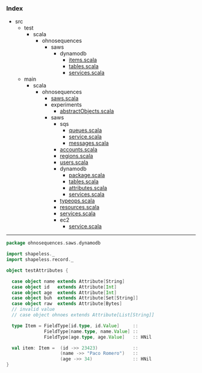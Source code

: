 ### Index

+ src
  + test
    + scala
      + ohnosequences
        + saws
          + dynamodb
            + [items.scala](items.md)
            + [tables.scala](tables.md)
            + [services.scala](services.md)
  + main
    + scala
      + ohnosequences
        + [saws.scala](../../../../../main/scala/ohnosequences/saws.md)
        + experiments
          + [abstractObjects.scala](../../../../../main/scala/ohnosequences/experiments/abstractObjects.md)
        + saws
          + sqs
            + [queues.scala](../../../../../main/scala/ohnosequences/saws/sqs/queues.md)
            + [service.scala](../../../../../main/scala/ohnosequences/saws/sqs/service.md)
            + [messages.scala](../../../../../main/scala/ohnosequences/saws/sqs/messages.md)
          + [accounts.scala](../../../../../main/scala/ohnosequences/saws/accounts.md)
          + [regions.scala](../../../../../main/scala/ohnosequences/saws/regions.md)
          + [users.scala](../../../../../main/scala/ohnosequences/saws/users.md)
          + dynamodb
            + [package.scala](../../../../../main/scala/ohnosequences/saws/dynamodb/package.md)
            + [tables.scala](../../../../../main/scala/ohnosequences/saws/dynamodb/tables.md)
            + [attributes.scala](../../../../../main/scala/ohnosequences/saws/dynamodb/attributes.md)
            + [services.scala](../../../../../main/scala/ohnosequences/saws/dynamodb/services.md)
          + [typeops.scala](../../../../../main/scala/ohnosequences/saws/typeops.md)
          + [resources.scala](../../../../../main/scala/ohnosequences/saws/resources.md)
          + [services.scala](../../../../../main/scala/ohnosequences/saws/services.md)
          + ec2
            + [service.scala](../../../../../main/scala/ohnosequences/saws/ec2/service.md)

------


```scala
package ohnosequences.saws.dynamodb

import shapeless._
import shapeless.record._

object testAttributes {

  case object name extends Attribute[String]
  case object id   extends Attribute[Int]
  case object age  extends Attribute[Int]
  case object buh  extends Attribute[Set[String]]
  case object raw  extends Attribute[Bytes]
  // invalid value
  // case object ohnoes extends Attribute[List[String]]

  type Item = FieldType[id.type, id.Value]     ::
              FieldType[name.type, name.Value] ::
              FieldType[age.type, age.Value]   :: HNil

  val item: Item =  (id ->> 23423)             ::
                    (name ->> "Paco Romero")   ::
                    (age ->> 34)               :: HNil
}
```


